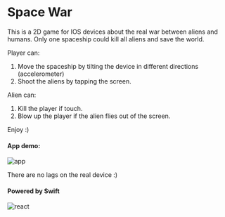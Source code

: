 # Space War

This is a 2D game for IOS devices about the real war between aliens and humans. Only one spaceship could kill all aliens and save the world.

Player can:
1. Move the spaceship by tilting the device in different directions (accelerometer)
2. Shoot the aliens by tapping the screen.

Alien can:
1. Kill the player if touch.
2. Blow up the player if the alien flies out of the screen.

Enjoy :) 

#### App demo: ####
![app](/demo.gif)

There are no lags on the real device :)

#### Powered by Swift ###
![react](https://developer.apple.com/assets/elements/icons/swift/swift-64x64_2x.png)
